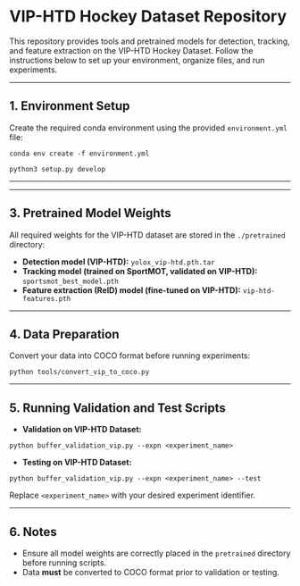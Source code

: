 # VIP-HTD Hockey Dataset Repository

This repository provides tools and pretrained models for detection, tracking, and feature extraction on the VIP-HTD Hockey Dataset. Follow the instructions below to set up your environment, organize files, and run experiments.

---

## 1. Environment Setup

Create the required conda environment using the provided `environment.yml` file:

`conda env create -f environment.yml`

`python3 setup.py develop`

---
---

## 3. Pretrained Model Weights

All required weights for the VIP-HTD dataset are stored in the `./pretrained` directory:

- **Detection model (VIP-HTD):** `yolox_vip-htd.pth.tar`
- **Tracking model (trained on SportMOT, validated on VIP-HTD):** `sportsmot_best_model.pth`
- **Feature extraction (ReID) model (fine-tuned on VIP-HTD):** `vip-htd-features.pth`

---

## 4. Data Preparation

Convert your data into COCO format before running experiments:

`python tools/convert_vip_to_coco.py`


---

## 5. Running Validation and Test Scripts

- **Validation on VIP-HTD Dataset:**


`python buffer_validation_vip.py --expn <experiment_name>`


- **Testing on VIP-HTD Dataset:**


`python buffer_validation_vip.py --expn <experiment_name> --test`


Replace `<experiment_name>` with your desired experiment identifier.

---

## 6. Notes

- Ensure all model weights are correctly placed in the `pretrained` directory before running scripts.
- Data **must** be converted to COCO format prior to validation or testing.